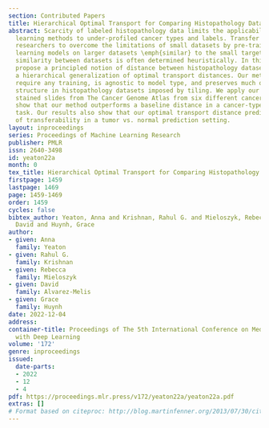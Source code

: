 ```yaml
---
section: Contributed Papers
title: Hierarchical Optimal Transport for Comparing Histopathology Datasets
abstract: Scarcity of labeled histopathology data limits the applicability of deep
  learning methods to under-profiled cancer types and labels. Transfer learning allows
  researchers to overcome the limitations of small datasets by pre-training machine
  learning models on larger datasets \emph{similar} to the small target dataset. However,
  similarity between datasets is often determined heuristically. In this paper, we
  propose a principled notion of distance between histopathology datasets based on
  a hierarchical generalization of optimal transport distances. Our method does not
  require any training, is agnostic to model type, and preserves much of the hierarchical
  structure in histopathology datasets imposed by tiling. We apply our method to H&E
  stained slides from The Cancer Genome Atlas from six different cancer types. We
  show that our method outperforms a baseline distance in a cancer-type prediction
  task. Our results also show that our optimal transport distance predicts difficulty
  of transferability in a tumor vs. normal prediction setting.
layout: inproceedings
series: Proceedings of Machine Learning Research
publisher: PMLR
issn: 2640-3498
id: yeaton22a
month: 0
tex_title: Hierarchical Optimal Transport for Comparing Histopathology Datasets
firstpage: 1459
lastpage: 1469
page: 1459-1469
order: 1459
cycles: false
bibtex_author: Yeaton, Anna and Krishnan, Rahul G. and Mieloszyk, Rebecca and Alvarez-Melis,
  David and Huynh, Grace
author:
- given: Anna
  family: Yeaton
- given: Rahul G.
  family: Krishnan
- given: Rebecca
  family: Mieloszyk
- given: David
  family: Alvarez-Melis
- given: Grace
  family: Huynh
date: 2022-12-04
address:
container-title: Proceedings of The 5th International Conference on Medical Imaging
  with Deep Learning
volume: '172'
genre: inproceedings
issued:
  date-parts:
  - 2022
  - 12
  - 4
pdf: https://proceedings.mlr.press/v172/yeaton22a/yeaton22a.pdf
extras: []
# Format based on citeproc: http://blog.martinfenner.org/2013/07/30/citeproc-yaml-for-bibliographies/
---
```

